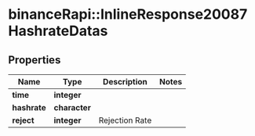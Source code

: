 # binanceRapi::InlineResponse20087HashrateDatas


## Properties
Name | Type | Description | Notes
------------ | ------------- | ------------- | -------------
**time** | **integer** |  | 
**hashrate** | **character** |  | 
**reject** | **integer** | Rejection Rate | 


